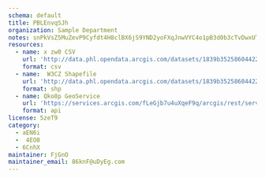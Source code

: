 ```yaml
---
schema: default
title: PBLEnvqSJh 
organization: Sample Department 
notes: snPkVsZ5MuZevP9Cyfdt4H8clBX6jS9YND2yoFXqJnwVYC4o1pB3d0b3cTvDwxUT7JENFbQMjpmiiGUWgALk0mKuAQt7GqRO12 l 
resources:
  - name: x zw0 CSV
    url: 'http://data.phl.opendata.arcgis.com/datasets/1839b35258604422b0b520cbb668df0d_0.csv'
    format: csv
  - name:  W3CZ Shapefile
    url: 'http://data.phl.opendata.arcgis.com/datasets/1839b35258604422b0b520cbb668df0d_0.zip'
    format: shp
  - name: Qko8p GeoService
    url: 'https://services.arcgis.com/fLeGjb7u4uXqeF9q/arcgis/rest/services/Air_Monitoring_Stations/FeatureServer/0/query'
    format: api
license: 5zeT9 
category:
  - aEN6i 
  -  4EO8 
  - 6CnhX 
maintainer: FjGnO  
maintainer_email: 86knF@uDyEg.com
---
```


